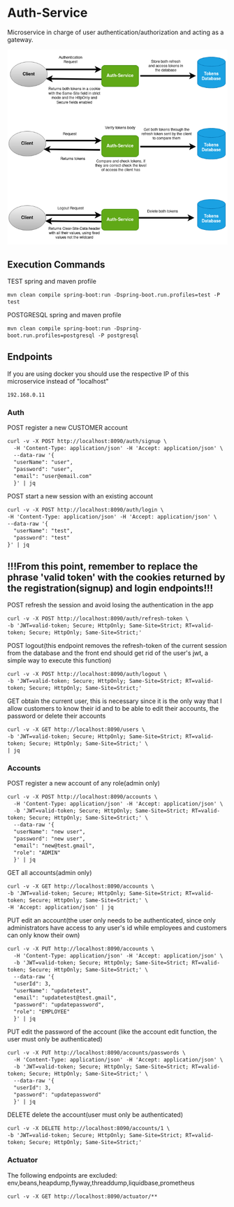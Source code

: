 # Auth-Service

Microservice in charge of user authentication/authorization and acting as a gateway.

![authDiagram](authDiagram.png)

## Execution Commands

TEST spring and maven profile

    mvn clean compile spring-boot:run -Dspring-boot.run.profiles=test -P test

POSTGRESQL spring and maven profile

    mvn clean compile spring-boot:run -Dspring-boot.run.profiles=postgresql -P postgresql

## Endpoints

If you are using docker you should use the respective IP of this microservice instead of "localhost"

    192.168.0.11

### Auth

POST register a new CUSTOMER account

    curl -v -X POST http://localhost:8090/auth/signup \
      -H 'Content-Type: application/json' -H 'Accept: application/json' \
      --data-raw '{
      "userName": "user",
      "password": "user",
      "email": "user@email.com"
      }' | jq

POST start a new session with an existing account

    curl -v -X POST http://localhost:8090/auth/login \
    -H 'Content-Type: application/json' -H 'Accept: application/json' \
    --data-raw '{
      "userName": "test",
      "password": "test"
    }' | jq

!!!From this point, remember to replace the phrase 'valid token' with the cookies returned by the registration(signup) and login endpoints!!!
---

POST refresh the session and avoid losing the authentication in the app

    curl -v -X POST http://localhost:8090/auth/refresh-token \
    -b 'JWT=valid-token; Secure; HttpOnly; Same-Site=Strict; RT=valid-token; Secure; HttpOnly; Same-Site=Strict;'

POST logout(this endpoint removes the refresh-token of the current session from the database and the front end should get rid of the user's jwt, a simple way to execute this function)

    curl -v -X POST http://localhost:8090/auth/logout \
    -b 'JWT=valid-token; Secure; HttpOnly; Same-Site=Strict; RT=valid-token; Secure; HttpOnly; Same-Site=Strict;'

GET obtain the current user, this is necessary since it is the only way that I allow customers to know their id and to be able to edit their accounts, the password or delete their accounts

    curl -v -X GET http://localhost:8090/users \
    -b 'JWT=valid-token; Secure; HttpOnly; Same-Site=Strict; RT=valid-token; Secure; HttpOnly; Same-Site=Strict;' \
    | jq

### Accounts

POST register a new account of any role(admin only)

    curl -v -X POST http://localhost:8090/accounts \
      -H 'Content-Type: application/json' -H 'Accept: application/json' \
      -b 'JWT=valid-token; Secure; HttpOnly; Same-Site=Strict; RT=valid-token; Secure; HttpOnly; Same-Site=Strict;' \
      --data-raw '{
      "userName": "new user",
      "password": "new user",
      "email": "new@test.gmail",
      "role": "ADMIN"
      }' | jq

GET all accounts(admin only)

    curl -v -X GET http://localhost:8090/accounts \
    -b 'JWT=valid-token; Secure; HttpOnly; Same-Site=Strict; RT=valid-token; Secure; HttpOnly; Same-Site=Strict;' \
    -H 'Accept: application/json' | jq

PUT edit an account(the user only needs to be authenticated, since only administrators have access to any user's id while employees and customers can only know their own)

    curl -v -X PUT http://localhost:8090/accounts \
      -H 'Content-Type: application/json' -H 'Accept: application/json' \
      -b 'JWT=valid-token; Secure; HttpOnly; Same-Site=Strict; RT=valid-token; Secure; HttpOnly; Same-Site=Strict;' \
      --data-raw '{
      "userId": 3,
      "userName": "updatetest",
      "email": "updatetest@test.gmail",
      "password": "updatepassword",
      "role": "EMPLOYEE"
      }' | jq

PUT edit the password of the account (like the account edit function, the user must only be authenticated)

    curl -v -X PUT http://localhost:8090/accounts/passwords \
      -H 'Content-Type: application/json' -H 'Accept: application/json' \
      -b 'JWT=valid-token; Secure; HttpOnly; Same-Site=Strict; RT=valid-token; Secure; HttpOnly; Same-Site=Strict;' \
      --data-raw '{
      "userId": 3,
      "password": "updatepassword"
      }' | jq

DELETE delete the account(user must only be authenticated)

    curl -v -X DELETE http://localhost:8090/accounts/1 \
    -b 'JWT=valid-token; Secure; HttpOnly; Same-Site=Strict; RT=valid-token; Secure; HttpOnly; Same-Site=Strict;'

### Actuator

The following endpoints are excluded: env,beans,heapdump,flyway,threaddump,liquidbase,prometheus

    curl -v -X GET http://localhost:8090/actuator/**
